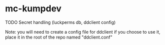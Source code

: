 # mc-kumpdev

TODO
Secret handling (luckperms db, ddclient config)

Note: you will need to create a config file for ddclient if you choose to use it, place it in the root of the repo named "ddclient.conf"
